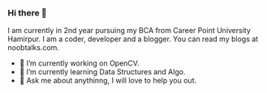 ### Hi there 👋

I am currently in 2nd year pursuing my BCA from Career Point University Hamirpur. I am a coder, developer and a blogger. You can read my blogs at noobtalks.com.

- 🔭 I’m currently working on OpenCV.
- 🌱 I’m currently learning Data Structures and Algo.
- 💬 Ask me about anythinng, I will love to help you out.
